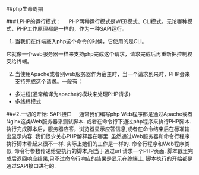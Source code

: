 ##php生命周期

###1.PHP的运行模式：
    PHP两种运行模式是WEB模式、CLI模式。无论哪种模式，PHP工作原理都是一样的，作为一种SAPI运行。

1. 当我们在终端敲入php这个命令的时候，它使用的是CLI。

它就像一个web服务器一样来支持php完成这个请求，请求完成后再重新把控制权交给终端。

2. 当使用Apache或者别web服务器作为宿主时，当一个请求到来时，PHP会来支持完成这个请求。一般有：
* 多进程(通常编译为apache的模块来处理PHP请求)
* 多线程模式

###2.一切的开始: SAPI接口
    通常我们编写php Web程序都是通过Apache或者Nginx这类Web服务器来测试脚本. 或者在命令行下通过php程序来执行PHP脚本. 执行完成脚本后，服务器应答，浏览器显示应答信息,或者在命令结束后在标准输出显示内容. 我们很少关心PHP解释器在哪里. 虽然通过Web服务器和命令行程序执行脚本看起来很不一样. 实际上她们的工作是一样的. 命令行程序和Web程序类似, 命令行参数传递给要执行的脚本,相当于通过url 请求一个PHP页面. 脚本戳里完成后返回响应结果,只不过命令行响应的结果是显示在终端上. 脚本执行的开始都是通过SAPI接口进行的. 
